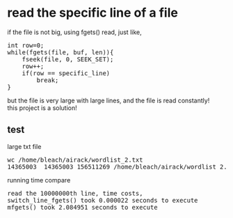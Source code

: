 # read the specific line of a file
if the file is not big, using fgets() read, just like,  

<pre>
int row=0;  
while(fgets(file, buf, len)){
	fseek(file, 0, SEEK_SET);
	row++;
	if(row == specific_line)
		break;
}
</pre>

but the file is very large with large lines, and the file is read constantly!  
this project is a solution!  


## test
large txt file  
<pre>
wc /home/bleach/airack/wordlist_2.txt
14365003  14365003 156511269 /home/bleach/airack/wordlist_2.txt  
</pre>

running time compare    
<pre>
read the 10000000th line, time costs,  
switch_line_fgets() took 0.000022 seconds to execute  
mfgets() took 2.084951 seconds to execute  
</pre>

